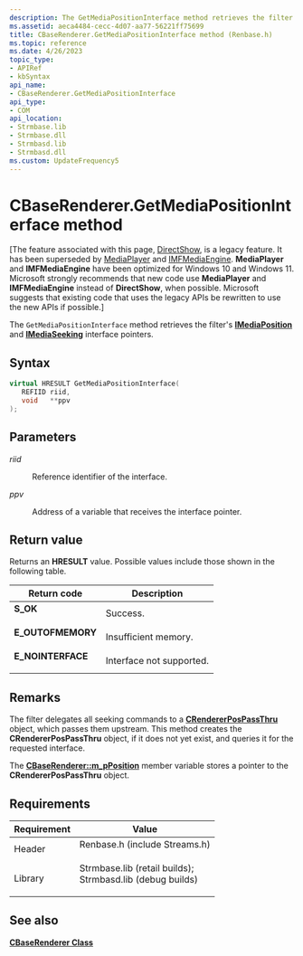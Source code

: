 ```yaml
---
description: The GetMediaPositionInterface method retrieves the filter's IMediaPosition and IMediaSeeking interface pointers.
ms.assetid: aeca4484-cecc-4d07-aa77-56221ff75699
title: CBaseRenderer.GetMediaPositionInterface method (Renbase.h)
ms.topic: reference
ms.date: 4/26/2023
topic_type: 
- APIRef
- kbSyntax
api_name: 
- CBaseRenderer.GetMediaPositionInterface
api_type: 
- COM
api_location: 
- Strmbase.lib
- Strmbase.dll
- Strmbasd.lib
- Strmbasd.dll
ms.custom: UpdateFrequency5
---
```


# CBaseRenderer.GetMediaPositionInterface method

\[The feature associated with this page, [DirectShow](/windows/win32/directshow/directshow), is a legacy feature. It has been superseded by [MediaPlayer](/uwp/api/Windows.Media.Playback.MediaPlayer) and [IMFMediaEngine](/windows/win32/api/mfmediaengine/nn-mfmediaengine-imfmediaengine). **MediaPlayer** and **IMFMediaEngine** have been optimized for Windows 10 and Windows 11. Microsoft strongly recommends that new code use **MediaPlayer** and **IMFMediaEngine** instead of **DirectShow**, when possible. Microsoft suggests that existing code that uses the legacy APIs be rewritten to use the new APIs if possible.\]

The `GetMediaPositionInterface` method retrieves the filter's [**IMediaPosition**](/windows/desktop/api/Control/nn-control-imediaposition) and [**IMediaSeeking**](/windows/desktop/api/Strmif/nn-strmif-imediaseeking) interface pointers.

## Syntax


```C++
virtual HRESULT GetMediaPositionInterface(
   REFIID riid,
   void   **ppv
);
```



## Parameters

<dl> <dt>

*riid* 
</dt> <dd>

Reference identifier of the interface.

</dd> <dt>

*ppv* 
</dt> <dd>

Address of a variable that receives the interface pointer.

</dd> </dl>

## Return value

Returns an **HRESULT** value. Possible values include those shown in the following table.



| Return code                                                                                   | Description                         |
|-----------------------------------------------------------------------------------------------|-------------------------------------|
| <dl> <dt>**S\_OK**</dt> </dl>          | Success.<br/>                 |
| <dl> <dt>**E\_OUTOFMEMORY**</dt> </dl> | Insufficient memory.<br/>     |
| <dl> <dt>**E\_NOINTERFACE**</dt> </dl> | Interface not supported.<br/> |



 

## Remarks

The filter delegates all seeking commands to a [**CRendererPosPassThru**](crendererpospassthru.md) object, which passes them upstream. This method creates the **CRendererPosPassThru** object, if it does not yet exist, and queries it for the requested interface.

The [**CBaseRenderer::m\_pPosition**](cbaserenderer-m-pposition.md) member variable stores a pointer to the **CRendererPosPassThru** object.

## Requirements



| Requirement | Value |
|--------------------|--------------------------------------------------------------------------------------------------------------------------------------------------------------------------------------------|
| Header<br/>  | <dl> <dt>Renbase.h (include Streams.h)</dt> </dl>                                                                                   |
| Library<br/> | <dl> <dt>Strmbase.lib (retail builds); </dt> <dt>Strmbasd.lib (debug builds)</dt> </dl> |



## See also

<dl> <dt>

[**CBaseRenderer Class**](cbaserenderer.md)
</dt> </dl>

 

 




